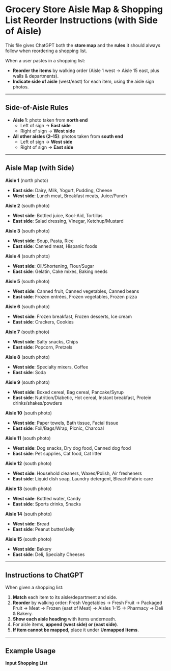 # Grocery Store Aisle Map & Shopping List Reorder Instructions (with Side of Aisle)

This file gives ChatGPT both the **store map** and the **rules** it should always follow when reordering a shopping list.  

When a user pastes in a shopping list:  
- **Reorder the items** by walking order (Aisle 1 west → Aisle 15 east, plus walls & departments).  
- **Indicate side of aisle** (west/east) for each item, using the aisle sign photos.  

---

## Side-of-Aisle Rules

- **Aisle 1**: photo taken from **north end**  
  - Left of sign → **East side**  
  - Right of sign → **West side**  
- **All other aisles (2–15)**: photos taken from **south end**  
  - Left of sign → **West side**  
  - Right of sign → **East side**  

---

## Aisle Map (with Side)

**Aisle 1** (north photo)  
- **East side**: Dairy, Milk, Yogurt, Pudding, Cheese  
- **West side**: Lunch meat, Breakfast meats, Juice/Punch  

**Aisle 2** (south photo)  
- **West side**: Bottled juice, Kool-Aid, Tortillas  
- **East side**: Salad dressing, Vinegar, Ketchup/Mustard  

**Aisle 3** (south photo)  
- **West side**: Soup, Pasta, Rice  
- **East side**: Canned meat, Hispanic foods  

**Aisle 4** (south photo)  
- **West side**: Oil/Shortening, Flour/Sugar  
- **East side**: Gelatin, Cake mixes, Baking needs  

**Aisle 5** (south photo)  
- **West side**: Canned fruit, Canned vegetables, Canned beans  
- **East side**: Frozen entrées, Frozen vegetables, Frozen pizza  

**Aisle 6** (south photo)  
- **West side**: Frozen breakfast, Frozen desserts, Ice cream  
- **East side**: Crackers, Cookies  

**Aisle 7** (south photo)  
- **West side**: Salty snacks, Chips  
- **East side**: Popcorn, Pretzels  

**Aisle 8** (south photo)  
- **West side**: Specialty mixers, Coffee  
- **East side**: Soda  

**Aisle 9** (south photo)  
- **West side**: Boxed cereal, Bag cereal, Pancake/Syrup  
- **East side**: Nutrition/Diabetic, Hot cereal, Instant breakfast, Protein drinks/shakes/powders  

**Aisle 10** (south photo)  
- **West side**: Paper towels, Bath tissue, Facial tissue  
- **East side**: Foil/Bags/Wrap, Picnic, Charcoal  

**Aisle 11** (south photo)  
- **West side**: Dog snacks, Dry dog food, Canned dog food  
- **East side**: Pet supplies, Cat food, Cat litter  

**Aisle 12** (south photo)  
- **West side**: Household cleaners, Waxes/Polish, Air fresheners  
- **East side**: Liquid dish soap, Laundry detergent, Bleach/Fabric care  

**Aisle 13** (south photo)  
- **West side**: Bottled water, Candy  
- **East side**: Sports drinks, Snacks  

**Aisle 14** (south photo)  
- **West side**: Bread  
- **East side**: Peanut butter/Jelly  

**Aisle 15** (south photo)  
- **West side**: Bakery  
- **East side**: Deli, Specialty Cheeses  

---

## Instructions to ChatGPT

When given a shopping list:  

1. **Match** each item to its aisle/department and side.  
2. **Reorder** by walking order: Fresh Vegetables → Fresh Fruit → Packaged Fruit → Meat → Frozen (east of Meat) → Aisles 1–15 → Pharmacy → Deli & Bakery.  
3. **Show each aisle heading** with items underneath.  
4. For aisle items, **append (west side) or (east side)**.  
5. **If item cannot be mapped**, place it under **Unmapped Items**.  

---

## Example Usage

**Input Shopping List**  
